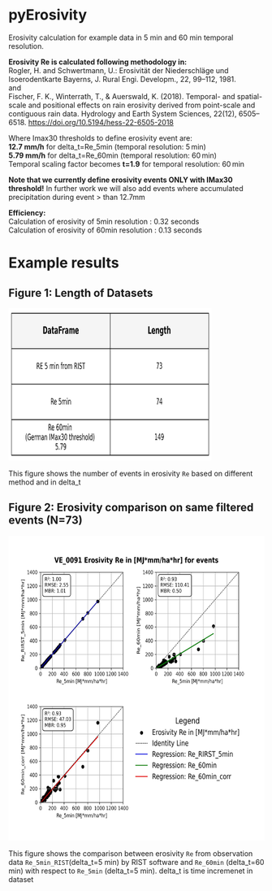 # pyErosivity
Erosivity calculation for example data in 5 min and 60 min temporal resolution.

**Erosivity Re is calculated following methodology in:**
<br>Rogler, H. and Schwertmann, U.: Erosivität der Niederschläge und Isoerodentkarte Bayerns, J. Rural Engi. Developm., 22, 99–112, 1981. 
<br>and
<br>Fischer, F. K., Winterrath, T., & Auerswald, K. (2018). Temporal- and spatial-scale and positional effects on rain erosivity derived from point-scale and contiguous rain data. Hydrology and Earth System Sciences, 22(12), 6505–6518. https://doi.org/10.5194/hess-22-6505-2018

Where Imax30 thresholds to define erosivity event are:
<br>**12.7 mm/h** for delta_t=Re_5min (temporal resolution: 5 min)
<br>**5.79 mm/h** for delta_t=Re_60min (temporal resolution: 60 min)
<br>Temporal scaling factor becomes **t=1.9** for temporal resolution: 60 min

**Note that we currently define erosivity events ONLY with IMax30 threshold!**
In further work we will also add events where accumulated precipitation during event > than 12.7mm

**Efficiency:** 
<br>Calculation of erosivity of 5min resolution : 0.32 seconds
<br>Calculation of erosivity of 60min resolution : 0.13 seconds


# Example results
## Figure 1: Length of Datasets

<img src="fig/fig00_RE_datasets_lenght.jpeg" alt="Datasets Length" width="400" height="300"/>

This figure shows the number of events in erosivity `Re` based on different method and in delta_t 

## Figure 2: Erosivity comparison on same filtered events (N=73)

<img src="fig/fig00_Re_comparison.jpeg" alt="Regression Comparison" width="600" height="600"/>

This figure shows the comparison between erosivity `Re` from observation data `Re_5min_RIST`(delta_t=5 min) by RIST software and `Re_60min` (delta_t=60 min) with respect to `Re_5min` (delta_t=5 min).
delta_t is time incremenet in dataset
